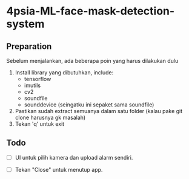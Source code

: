 # 4psia-ML-face-mask-detection-system

## Preparation
Sebelum menjalankan, ada beberapa poin yang harus dilakukan dulu
1. Install library yang dibutuhkan, include:
   - tensorflow
   - imutils
   - cv2
   - soundfile
   - sounddevice (seingatku ini sepaket sama soundfile)
2. Pastikan sudah extract semuanya dalam satu folder (kalau pake git clone harusnya gk masalah)
3. Tekan 'q' untuk exit


## Todo 
- [ ] UI untuk pilih kamera dan upload alarm sendiri.
- [ ] Tekan "Close" untuk menutup app.
 
 

